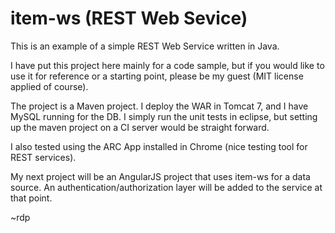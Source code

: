 # item-ws (REST Web Sevice)
This is an example of a simple REST Web Service written in Java.  

I have put this project here mainly for a code sample, but if you would like to use it for reference or a starting point, please be my guest (MIT license applied of course).

The project is a Maven project.  I deploy the WAR in Tomcat 7, and I have MySQL running for the DB.  I simply run the unit tests in eclipse, but setting up the maven project on a CI server would be straight forward.

I also tested using the ARC App installed in Chrome (nice testing tool for REST services).

My next project will be an AngularJS project that uses item-ws for a data source.  An authentication/authorization layer will be added to the service at that point.

~rdp

